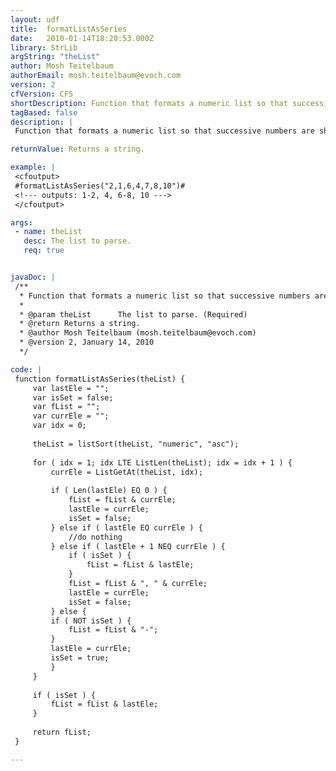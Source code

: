 ```yaml
---
layout: udf
title:  formatListAsSeries
date:   2010-01-14T18:20:53.000Z
library: StrLib
argString: "theList"
author: Mosh Teitelbaum
authorEmail: mosh.teitelbaum@evoch.com
version: 2
cfVersion: CF5
shortDescription: Function that formats a numeric list so that successive numbers are shown as a series.
tagBased: false
description: |
 Function that formats a numeric list so that successive numbers are shown as a series.  List must be numeric.  For this function to be useful, list elements should be sorted in ascending order.  Updated 1/14/10 by Todd Sharp (todd@cfsilence.com) to sort the list before grouping.

returnValue: Returns a string.

example: |
 <cfoutput>
 #formatListAsSeries("2,1,6,4,7,8,10")#
 <!--- outputs: 1-2, 4, 6-8, 10 --->
 </cfoutput>

args:
 - name: theList
   desc: The list to parse.
   req: true


javaDoc: |
 /**
  * Function that formats a numeric list so that successive numbers are shown as a series.
  * 
  * @param theList      The list to parse. (Required)
  * @return Returns a string. 
  * @author Mosh Teitelbaum (mosh.teitelbaum@evoch.com) 
  * @version 2, January 14, 2010 
  */

code: |
 function formatListAsSeries(theList) {
     var lastEle = "";
     var isSet = false;
     var fList = "";
     var currEle = "";
     var idx = 0;
     
     theList = listSort(theList, "numeric", "asc");
     
     for ( idx = 1; idx LTE ListLen(theList); idx = idx + 1 ) {
         currEle = ListGetAt(theList, idx);
         
         if ( Len(lastEle) EQ 0 ) {
             fList = fList & currEle;
             lastEle = currEle;
             isSet = false;
         } else if ( lastEle EQ currEle ) {
             //do nothing
         } else if ( lastEle + 1 NEQ currEle ) {
             if ( isSet ) {
                 fList = fList & lastEle;
             }
             fList = fList & ", " & currEle;
             lastEle = currEle;
             isSet = false;
         } else {
         if ( NOT isSet ) {
             fList = fList & "-";
         }
         lastEle = currEle;
         isSet = true;
         }
     }
 
     if ( isSet ) {
         fList = fList & lastEle;
     }
 
     return fList;
 }

---
```


